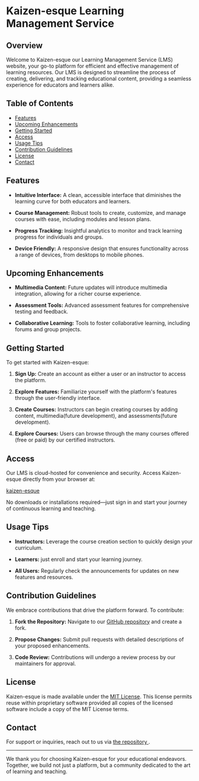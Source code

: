 # Kaizen-esque Learning Management Service

## Overview

Welcome to Kaizen-esque our Learning Management Service (LMS) website, your go-to platform for efficient and effective management of learning resources. Our LMS is designed to streamline the process of creating, delivering, and tracking educational content, providing a seamless experience for educators and learners alike.

## Table of Contents

- [Features](#features)
- [Upcoming Enhancements](#upcoming-enhancements)
- [Getting Started](#getting-started)
- [Access](#access)
- [Usage Tips](#usage-tips)
- [Contribution Guidelines](#contribution-guidelines)
- [License](#license)
- [Contact](#contact)

## Features

- **Intuitive Interface:** A clean, accessible interface that diminishes the learning curve for both educators and learners.

- **Course Management:** Robust tools to create, customize, and manage courses with ease, including modules and lesson plans.

- **Progress Tracking:** Insightful analytics to monitor and track learning progress for individuals and groups.

- **Device Friendly:** A responsive design that ensures functionality across a range of devices, from desktops to mobile phones.


## Upcoming Enhancements

- **Multimedia Content:** Future updates will introduce multimedia integration, allowing for a richer course experience.

- **Assessment Tools:** Advanced assessment features for comprehensive testing and feedback.

- **Collaborative Learning:** Tools to foster collaborative learning, including forums and group projects.


## Getting Started

To get started with Kaizen-esque:

1. **Sign Up:** Create an account as either a user or an instructor to access the platform.
   
2. **Explore Features:** Familiarize yourself with the platform's features through the user-friendly interface.

3. **Create Courses:** Instructors can begin creating courses by adding content, multimedia(future development), and assessments(future development).

4. **Explore Courses:** Users can browse through the many courses offered (free or paid) by our certified instructors.

## Access

Our LMS is cloud-hosted for convenience and security. Access Kaizen-esque directly from your browser at:

[kaizen-esque](url)

No downloads or installations required—just sign in and start your journey of continuous learning and teaching.


## Usage Tips

- **Instructors:** Leverage the course creation section to quickly design your curriculum.

- **Learners:** just enroll and start your learning journey.

- **All Users:** Regularly check the announcements for updates on new features and resources.


## Contribution Guidelines

We embrace contributions that drive the platform forward. To contribute:

1. **Fork the Repository:** Navigate to our [GitHub repository](https://github.com/XenodiusAlpha/kaizen_esque) and create a fork.

2. **Propose Changes:** Submit pull requests with detailed descriptions of your proposed enhancements.

3. **Code Review:** Contributions will undergo a review process by our maintainers for approval.



## License

Kaizen-esque is made available under the [MIT License](https://github.com/XenodiusAlpha/kaizen_esque/blob/main/LICENSE). This license permits reuse within proprietary software provided all copies of the licensed software include a copy of the MIT License terms.

## Contact

For support or inquiries, reach out to us via [the repository ](https://github.com/XenodiusAlpha/kaizen_esque).


---


We thank you for choosing Kaizen-esque for your educational endeavors. Together, we build not just a platform, but a community dedicated to the art of learning and teaching.
